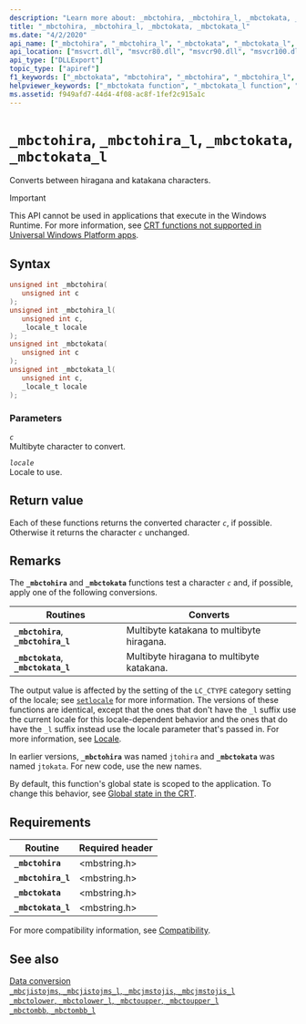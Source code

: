 ```yaml
---
description: "Learn more about: _mbctohira, _mbctohira_l, _mbctokata, _mbctokata_l"
title: "_mbctohira, _mbctohira_l, _mbctokata, _mbctokata_l"
ms.date: "4/2/2020"
api_name: ["_mbctohira", "_mbctohira_l", "_mbctokata", "_mbctokata_l", "_o__mbctohira", "_o__mbctohira_l", "_o__mbctokata", "_o__mbctokata_l"]
api_location: ["msvcrt.dll", "msvcr80.dll", "msvcr90.dll", "msvcr100.dll", "msvcr100_clr0400.dll", "msvcr110.dll", "msvcr110_clr0400.dll", "msvcr120.dll", "msvcr120_clr0400.dll", "ucrtbase.dll", "api-ms-win-crt-multibyte-l1-1-0.dll", "api-ms-win-crt-private-l1-1-0.dll"]
api_type: ["DLLExport"]
topic_type: ["apiref"]
f1_keywords: ["_mbctokata", "mbctohira", "_mbctohira", "_mbctohira_l", "mbctokata", "mbctokata_l", "mbctohira_l", "_mbctokata_l"]
helpviewer_keywords: ["_mbctokata function", "_mbctokata_l function", "_mbctohira_l function", "mbctohira_l function", "mbctohira function", "mbctokata_l function", "_mbctohira function", "mbctokata function"]
ms.assetid: f949afd7-44d4-4f08-ac8f-1fef2c915a1c
---
```

# `_mbctohira`, `_mbctohira_l`, `_mbctokata`, `_mbctokata_l`

Converts between hiragana and katakana characters.

> [!IMPORTANT]
> This API cannot be used in applications that execute in the Windows Runtime. For more information, see [CRT functions not supported in Universal Windows Platform apps](../../cppcx/crt-functions-not-supported-in-universal-windows-platform-apps.md).

## Syntax

```C
unsigned int _mbctohira(
   unsigned int c
);
unsigned int _mbctohira_l(
   unsigned int c,
   _locale_t locale
);
unsigned int _mbctokata(
   unsigned int c
);
unsigned int _mbctokata_l(
   unsigned int c,
   _locale_t locale
);
```

### Parameters

*`c`*\
Multibyte character to convert.

*`locale`*\
Locale to use.

## Return value

Each of these functions returns the converted character *`c`*, if possible. Otherwise it returns the character *`c`* unchanged.

## Remarks

The **`_mbctohira`** and **`_mbctokata`** functions test a character *`c`* and, if possible, apply one of the following conversions.

|Routines|Converts|
|--------------|--------------|
|**`_mbctohira`**, **`_mbctohira_l`**|Multibyte katakana to multibyte hiragana.|
|**`_mbctokata`**, **`_mbctokata_l`**|Multibyte hiragana to multibyte katakana.|

The output value is affected by the setting of the `LC_CTYPE` category setting of the locale; see [`setlocale`](setlocale-wsetlocale.md) for more information. The versions of these functions are identical, except that the ones that don't have the `_l` suffix use the current locale for this locale-dependent behavior and the ones that do have the `_l` suffix instead use the locale parameter that's passed in. For more information, see [Locale](../locale.md).

In earlier versions, **`_mbctohira`** was named `jtohira` and **`_mbctokata`** was named `jtokata`. For new code, use the new names.

By default, this function's global state is scoped to the application. To change this behavior, see [Global state in the CRT](../global-state.md).

## Requirements

|Routine|Required header|
|-------------|---------------------|
|**`_mbctohira`**|\<mbstring.h>|
|**`_mbctohira_l`**|\<mbstring.h>|
|**`_mbctokata`**|\<mbstring.h>|
|**`_mbctokata_l`**|\<mbstring.h>|

For more compatibility information, see [Compatibility](../compatibility.md).

## See also

[Data conversion](../data-conversion.md)\
[`_mbcjistojms`, `_mbcjistojms_l`, `_mbcjmstojis`, `_mbcjmstojis_l`](mbcjistojms-mbcjistojms-l-mbcjmstojis-mbcjmstojis-l.md)\
[`_mbctolower`, `_mbctolower_l`, `_mbctoupper`, `_mbctoupper_l`](mbctolower-mbctolower-l-mbctoupper-mbctoupper-l.md)\
[`_mbctombb`, `_mbctombb_l`](mbctombb-mbctombb-l.md)

